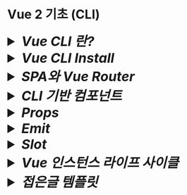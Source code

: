 # Vue 2 기초 (CLI)

<details>
  <summary style="font-size:30px; font-weight:bold; font-style:italic;">
    Vue CLI 란?
  </summary>

  CLI란? Command Line Interface에 대한 약자이다.  
  터미널에서 명령어를 통해 Vue를 설치하거나 Vue와 관련된 package를 추가할 때 명령어로 간단하게 실행할 수 있게 도와주는 도구이다.   
</details>

<details>
<summary style="font-size:30px; font-weight:bold; font-style:italic;">Vue CLI Install</summary>
<br>

- ### vue/cli 설치

  ```bash
  npm install -g @vue/cli
  ```

- ### vue-cli 설치 확인

  ```bash
  vue --version
  ```
- ### vue project 생성

  ```bash
  vue create {프로젝트명}
  ```

- ### 개발 환경 구축 옵션 선택
  선택을 통해 개발환경을 구축할 수 있다
  ```text/plain
  Vue CLI v5.0.8
  ? Please pick a preset: (Use arrow keys)
    Default ([Vue 3] babel, eslint)
    Default ([Vue 2] babel, eslint)
  > Manually select features
  ```

- ### 기본적으로 사용할 라이브러리 선택 (Babel, Router, Vuex)  
  Select는 `Space`-Key Next는 `Enter`-Key  
  (Ctrl + A는 전체선택이다.)  

  ```text/plain
  Vue CLI v5.0.8
  ? Please pick a preset: Manually select features
  ? Check the features needed for your project: (Press <space> to select, <a> to toggle all, <i> to invert selection, and
  <enter> to proceed)
  (*) Babel
  ( ) TypeScript
  ( ) Progressive Web App (PWA) Support
  (*) Router
  (*) Vuex
  ( ) CSS Pre-processors
  (*) Linter / Formatter
  ( ) Unit Testing
  ( ) E2E Testing
  ```

- ### Vue version 2.x 선택
  ```text/plain
  Vue CLI v5.0.8
  ? Please pick a preset: Manually select features
  ? Check the features needed for your project: Babel, Router, Vuex
  ? Choose a version of Vue.js that you want to start the project with (Use arrow keys)
    3.x
  > 2.x
  ```

- ### 라우터 History 모드 사용 여부 - Yes(Y)

  ```text/plain
  Vue CLI v5.0.8
  ? Please pick a preset: Manually select features
  ? Check the features needed for your project: Babel, Router, Vuex
  ? Choose a version of Vue.js that you want to start the project with 2.x
  ? Use history mode for router? (Requires proper server setup for index fallback in production) (Y/n)
  ```

- ### ESLint with error prevention only 선택

  ```text/plain
  ? Pick a linter / formatter config: (Use arrow keys)
  > ESLint with error prevention only
    ESLint + Airbnb config
    ESLint + Standard config
    ESLint + Prettier
  ```

- ### Lint on save 선택

  ```text/plain
  ? Pick additional lint features: (Press <space> to select, <a> to toggle all, <i> to invert selection, and <enter> toproceed)
  > (*) Lint on save
    ( ) Lint and fix on commit
  ```

- ### 개발 환경 관리 파일 - package.json으로 선택
  ```text/plain
  Vue CLI v5.0.8
  ? Please pick a preset: Manually select features
  ? Check the features needed for your project: Babel, Router, Vuex
  ? Choose a version of Vue.js that you want to start the project with 2.x
  ? Use history mode for router? (Requires proper server setup for index fallback in production) Yes
  ? Where do you prefer placing config for Babel, ESLint, etc.?
    In dedicated config files
  > In package.json
  ```

- ### 현재 선택한 개발 환경을 저장할 것인지 여부- No(n)
  ```text/plain
  Vue CLI v5.0.8
  ? Please pick a preset: Manually select features
  ? Check the features needed for your project: Babel, Router, Vuex
  ? Choose a version of Vue.js that you want to start the project with 2.x
  ? Use history mode for router? (Requires proper server setup for index fallback in production) Yes
  ? Where do you prefer placing config for Babel, ESLint, etc.? In package.json
  ? Save this as a preset for future projects? (y/N)
  ```


- ## npx를 통한 설치
  cli를 사용하지 않고 설치하는 방식이다.
  ```bash
  npx @vue/cli crate 프로젝트명
  ```
</details>

<details>
  <summary style="font-size:30px; font-weight:bold; font-style:italic;">
    SPA와 Vue Router
  </summary>

  SPA란 하나의 페이지로 구성된 웹사이트를 말한다.  

  Vue는 SPA 구조로 이루어져 있으며, 특정 URL 요청이 들어오면 컴포넌트를 라우트 시킴으로써 페이지를 전환할 수 있는 효과를 줄 수 있다.

  ## VueRouter
  Router 방식은 미리 컴포넌트와 주소를 Router 내부 객체에 매핑시켜둔 뒤, 등록된 주소에 대한 요청이 들어왔을 때 라우터에서 해당 주소와 매핑되는 컴포넌트를 출력하게 된다.
  
  매핑되는 객체 단위를 route라고 부르며 이러한 route 객체를 배열로 구성하는 것이 routes 이다.  
  각 구조는 아래와 같다.  

  - route Object구조
    ```js
    {
      path: '/',
      name: 'home',
      component: Home
    }
    ```
  - routes 구조
    ```js
    [
      {
        path: '/',
        name: 'home',
        component: Home
      },
      {
        path: '/about',
        name: 'about',
        component: About
      }
    ]
    ```

  ## Vue 라우팅 컴포넌트
  이렇게 라우터에 등록된 컴포넌트를 요청이 들어왔을 때 특정 영역에 출력할 수 있게 해주는 태그가 있는데 `<router-view/>` 태그이다.  
  vue에서는 브라우저의 주소창 뿐만 아니라 클리커블 한 네비게이션 영역의 anchor태그 역할을 해주는것이 있으며 `<router-link to="/주소"></router-link>` 이다.

  - router-link/router-view
    ```html
    <template>
      <div id="app">
        <div id="nav">
          <router-link to="/">Home!</router-link>
          <router-link to="/">About!!!</router-link>
        </div>
        <router-view/>
      </div>
    </template>
    ```
</details>
<details>
  <summary style="font-size:30px; font-weight:bold; font-style:italic;">
    CLI 기반 컴포넌트
  </summary>

  CLI 기반 Vue 프로젝트에서 컴포넌트는 .js 확장자가 아닌 .vue 확장자 파일로 작성한다.
  기본 구조는 아래와 같다

  - .vue 확장자 컴포넌트
    ```html
    <template>
      <ExComponent/>
    </template>
    <script>
    import ExComponent from '@/components/ExComponent.vue'
    export default {
      components: {
        ExComponent
      },
      data() {
        return {}
      },
      methods: {
        updateName() {
          this.name = 'YooHyeok School Updated'
        }
      }
      
    }
    </script>
    <style scoped>

    </style>
    ```
  
    `<style></style>` 태그에 scoped 속성을 적용하면, 해당 컴포넌트 내에서만 style이 적용된다.  
    컴포넌트 간 참조는 script> 영역에서 import 문을 사용한 뒤 components 속성에 객체로 등록해서 사용한다.  
    CDN 방식과 같으며, 하나 차이점은 ` template:`` ` 속성에 작성하던 html 표현식을 `<template></template>` 태그 안에 선언한다.  
    이때 주의할 점은 다중 태그를 하나의 최상위 태그로 묶어야만 한다.

    ```html
    <template>
      <div>div1</div>
      <div>div2</div>
    </template>
    ```
    위와 같이 작성하면 오류가 발생한다.
    ```html
    <template>
      <div>
        <div>div1</div>
        <div>div2</div>
      </div>
    </template>
    ```
    위와 같이 작성 최 상위 단일 태그로 묶어야만 한다.
</details>

<details>
  <summary style="font-size:30px; font-weight:bold; font-style:italic;">
    Props
  </summary>

  부모 컴포넌트에서 자식 컴포넌트로 데이터(state 혹은 value)를 전달할때 사용한다.  
  `v-bind:props명="props 혹은 value"` 혹은 축약형인   
  `:props명="props 혹은 value"` 를 사용하여 보낼 수 있다.  

  자식 컴포넌트에서는 props 속성을 통해 컴포넌트 내에서 재정의한 후 사용할 수 있다.  
  Array와 Object 두가지 타입으로 정의할 수 있으며, Object의 경우 propType을 지원한다.

  - 예시 코드  
      ```js
      export default {
        props: ['title']
      }
      ```

  - ## Props 정의와 PropType

    - **type**  
      넘겨 받은 prop의 타입을 지정한다. (String, Number Object Array 등)  
      타입스크립트를 사용한다면 사용자 정의 타입을 지정할 수 있다.  
      만약 String으로 지정한 후 Number 타입의 값 5를 넘긴다면  
      `Invalid prop: type check failed for prop "title". Expected String with value "5", got Number with value 5.`  
      Vue warn이 콘솔에 출력된다.

    - **required**  
      필수 여부를 지정한다.  
      만약 true로 지정한 후 값을 넘기지 않는다면  
      `Missing required prop: "prop명"`  
      Vue warn이 콘솔에 출력된다.

    - **default**  
      기본값을 지정한다.  
      부모 컴포넌트에서 prop 값을 적용하지 않았을 경우 해당 값이 기본 값으로 적용된다.

    - 예시 코드  
      ```js
      export default {
        props: {
          title: {
            type: String,
            required: true,
            default: "default title"
          }
        },
      }
      ```

  - 부모컴포넌트
    ```html
    <template>
      <자식컴포넌트 v-bind="props"/>
    </template>
    <script>
    import 자식컴포넌트 from '@/components/YooHyeokSchool.vue'
    export default {
      components: { 자식컴포넌트 },
      data() {
        return {
          name: 'YooHyeok School',
          props: {
            title: '타이틀'
          }
        }
      },
    }
    </script>
    ```
  - 자식컴포넌트
    ```html
    <template>
      <h1>{{ title }}</h1>
    </template>
    <script>
    export default {
       props: {
        title: {
          type: String,
          required: true,
          default: "default title"
        }
      },
    }
    </script>
    ```
  
    주의할 점으로는 해당 컴포넌트의 state 즉, data property에 동일한 이름이 존재할 수 없다.  
    `[Vue Warn]: The data property "props명" is already declared as a prop. Use prop default value instead`  
    또한 primitive 타입의 props는 값을 직접 수정할 수 없다.  
    그러나 Object 타입의 props는 해당 Object의 property 값을 직접 접근하여 수정할 수 있다.  
    `[Vue Warn]: Avoid mutating a prop directlry since the value will be overwritten whenever the parent component re-renders. Instead, use a data or computed property based on the prop's value. Prop being mutatedL "props명"`  
    이때 사용하는 것이 바로 다음 시간에 배울 Emit이다.
</details>
<details>
  <summary style="font-size:30px; font-weight:bold; font-style:italic;">
    Emit
  </summary>

  ## emit 이란?
  자식 컴포넌트에서 부모 컴포넌트로 트리거의 목적으로 이벤트를 보낼 수 있게 하는 기능이다.  
  이때 인자값으로 데이터도 함께 보낼 수 있으며 `this.$emit('이벤트명', 데이터)` 형태로 호출한다.  
  부모 컴포넌트의 템플릿에서 자식 컴포넌트를 선언할 때 이벤트를 등록한다.  
  `<자식컴포넌트 @이벤트명="핸들러함수"` 와 같은 형태로 등록한다.  
  이 기능을 통해 부모컴포넌트로 부터 전달받은 props를 자식 컴포넌트에서의 트리거(행위)를 통해 state 변경이 가능하다.  
  물론 자식 컴포넌트에서 직접 변경하는 것이 아니라, 부모컴포넌트로 변경된 값을 넘겨 초기화 해주는 형태로 구현할 수 있다.

  ### 1. 자식 컴포넌트 이벤트 핸들러 메소드를 통한 emit 간접 호출
  - 부모컴포넌트
    ```html
    <template>
      <InputField :name="name" @changeName="changeName"/>
    </template>
    <script>
    import InputField from '@/components/InputField.vue'
    export default {
      components: { InputField },
      data() {
        return {
          name: 'YooHyeok School',
          props: {
            title: '홈타이틀'
          }
        }
      },
      methods: {
        changeName(name) {
          console.log(name)
          this.name = name
        },
      }
    }
    </script>
    ```

  - 자식컴포넌트 InputField
    ```html
    <template>
      <div>
        <label for="">Name</label>
        <input 
          type="text" 
          :value="name" 
          style="padding: 30px; border: 2px solid green"
          @input=" changeName"
        >
      </div>
    </template>
    <script>
    export default {
      props: {
        name: {
          type: String,
          required: true,
          default: null
        },
      },
      methods: {
        changeName(e) {
          this.$emit('changeName', e.target.value)
        }
      }
    }
    </script>
    ```

  ### 2. 자식 컴포넌트 이벤트 핸들러 emit 직접 호출

  자식 컴포넌트의 @input이벤트 리스너에 메소드를 거치지 않고 바로 emit을 호출한다.  
   - `"@input=$emit('changeName', $event)"` → `@changeName="name=$event.target.value"`  
   - `"@input=$emit('changeName', $event.target.value)"` → `@changeName="name=$event"`  

  위 코드와 같이 이렇게 전달하는 값은 흔히 이벤트 핸들러 함수에서 매개변수로 전달받는 이벤트 객체로 사용되는데, vue에서는 이를 $event로 받는다.  
  자식 컴포넌트의 이벤트 핸들러에서 $event를 emit으로 직접 넘겼다면 부모 컴포넌트의 emit 이벤트 핸들러에서도 $event를 직접 받아 사용한다.  
  만약 $event.target.value를 emit으로 직접 넘겼다면 해당 value를 $event로 받게 된다.  


  - 부모컴포넌트
    ```html
    <template>
      <InputField :name="name" @changeName="name=$event.target.value"/>
    </template>
    <script>
    import InputField from '@/components/InputField.vue'
    export default {
      components: { InputField },
      data() {
        return {
          name: 'YooHyeok School',
          props: {
            title: '홈타이틀'
          }
        }
      },
    }
    </script>
    ```
  - 자식컴포넌트 InputField
    ```html
    <template>
      <div>
        <label for="">Name</label>
        <input 
          type="text" 
          :value="name" 
          style="padding: 30px; border: 2px solid green"
          @input="$emit('changeName', $event)"
        >
      </div>
    </template>

    <script>
    export default {
      props: {
        name: {
          type: String,
          required: true,
          default: null
        },
      }
    }
    </script>
    ```

  ### 3. 부모 컴포넌트 v-model을 활용한 @input, :value 바인딩

  부모 컴포넌트에 v-model을 적용함으로써 `@input="name=$event"`과 `:value="name"`이 적용되므로  
  자식 컴포넌트의 props로 value라는 이름이 넘어가고 자식 컴포넌트에서 emit을 호출할 때 input 이라는 이벤트를 호출하여  
  기능을 실행시킨다.
  이때 `@input="name=$event"`은 `@input="(e) => {name = e}"`과 같다.
  
  - 부모컴포넌트
    ```html
    <template>
      <InputField v-model="name"/>
    </template>
    <script>
    import InputField from '@/components/InputField.vue'
    export default {
      components: { InputField },
      data() {
        return {
          name: 'YooHyeok School',
          props: {
            title: '홈타이틀'
          }
        }
      },
      methods: {
        changeName(name) {
          console.log(name)
          this.name = name
        },
      }
    }
    </script>
    ```
  - 자식컴포넌트 InputField
    ```html
    <template>
      <div>
        <label for="">Name</label>
        <input 
          type="text" 
          :value="value" 
          style="padding: 30px; border: 2px solid green"
          @input="$emit('input', $event.target.value)"
        >
      </div>
    </template>

    <script>
    export default {
      props: {
        value: {
          type: String,
          required: true,
          default: null
        },
      },
    }
    </script>
    ```
  
</details>
<details>
  <summary style="font-size:30px; font-weight:bold; font-style:italic;">
    Slot
  </summary>

  ## Slot이란?
  부모 컴포넌트에서 자식 컴포넌트의 내부의 원하는 위치에 컨텐츠를 삽입하는 방식 중 하나이다.  
  즉, 부모 컴포넌트 쪽에서 정의한 template 코드를 자식 컴포넌트의 특정 위치에 삽입한다.  

  ### 사용법
  부모 컴포넌트에서 자식 컴포넌트의 태그를 self closing 하지 않고 `<자식컴포넌트><template></template></자식컴포넌트>` 형태로 선언하며  
  해당 내용은 자식 컴포넌트에서 `<slot/>` 태그를 통해 해당 위치에 출력시킨다.  
  기본적으로 자식 컴포넌트 내 template 태그에 `<template v-slot:영역명>` 으로 영역을 지정할 수 있으며  
  자식 컴포넌트의 `<slot name="영역명"/>` 으로 넘겨받은 템플릿 조각을 일치하는 name의 slot에 바인딩 시켜준다.  
  이때 v-slot은 #으로 축약하여 `<template #영역명>` 으로 지정이 가능하다.  
  (만약 아무것도 지정하지 않는다면 #default로 지정된다.)
  또한 자식 컴포넌트로 부터 부모 컴포넌트로 props 전달도 가능하다.
  예를들어 `<slot name="영역명" :maerong="값"/>` 와 같이 자식 컴포넌트의 slot 태그에 props를 적용한 뒤   
  해당 slot과 name이 일치하는 template에서 `<template #영역명="props">`로 전달받을 수 있으며,  
  (이때 props는 원하는 이름으로 바인딩 가능)  
  template 태그 하위에서 `<h1>{{ props.maerong }}</h1>` 과 같이 전달 받은 props에 접근하여 값을 사용할 수 있게 된다.

  - 부모 컴포넌트
    ```html
    <자식컴포넌트>
      <template v-slot:header="props"> <!-- 축약형: #header, slot의 props 바인딩 가능 -->
        <div>
          <h1>Header! {{ props.nameAttr }}</h1>
          <p>header!</p>
        </div>
      </template>
      <template v-slot:footer="{ nameAttr }"> <!-- 축약형: #footer -->
        <div>
          <h1>Footer! {{ nameAttr }}</h1>
          <p>footer!</p>
        </div>
      </template>
      <template> <!-- v-slot:default 생략 가능 -->
        <div>
          <h1>Nomal!</h1>
          <p>nomal!</p>
        </div>
      </template>
    </자식컴포넌트>
    ```

  - 자식컴포넌트
    ```html
    <template>
      <div>
        <slot name="header" :nameAttr="name"/>
        <slot/> <!-- v-slot:default 영역 -->
        <slot name="footer" :nameAttr="name"/>
      </div>
    </template>
    <script>
    export default {
      data() {
        return {
          name: 'YooHyeok School'
        }
      },      
    }
    </script>
    ```
  
</details>
<details>
  <summary style="font-size:30px; font-weight:bold; font-style:italic;">
    Vue 인스턴스 라이프 사이클
  </summary>


  ## 컴포넌트 최초 생성 및 렌더링 관련 훅  
   - #### created 관련 훅
     해당 컴포넌트 고유의 Vue 인스턴스가 생성된 직후에 호출된다.  
     해당 시점에는 데이터와 메소드에 접근할 수 있으며, DOM에 컴포넌트가 추가 되기 전(렌더링 전) 이므로 DOM 관련 작업은 불가능하다.  
     주로 API 호출 같은 작업을 이 시점에서 수행한다.  

   - #### mounted 관련 훅
     컴포넌트가 실제로 DOM에 추가된(렌더링) 후 호출된다.  
     컴포넌트의 템플릿이 DOM에 렌더링 되어 있으므로, DOM 요소에 접근하거나 조작이 가능하다.  
     특정 DOM 요소에 포커스를 주거나, 외부 라이브러리를 사용한 DOM 조작 작업 수행이 가능하다.

  ## 실행 순서   
   1. #### beforeCreate (생성 전)
   2. #### created (생성 직후)
   3. #### beforeMount (가상 DOM 준비)
   4. #### mounted (렌더링 후)

  ## mutate 한 state 변경 감지 훅  
  state가 변경되었을때 변경을 감지한 뒤 실행한다.  
  state가 template 영역 내에서 호출(사용)되어야 한다.
   - #### beforeUpdate  
     변경을 감지하고 변경되기 전 실행된다.
   - #### updated  
     변경을 감지하고 변경된 후 실행된다.
  
  ## 컴포넌트 종료 시점 실행 훅
  현재 렌더링 된 컴포넌트가 라우트 등에 의해 종료될때 실행된다.
  - #### beforeDestroy  
    컴포넌트 라우트(종료) 직전 실행된다.  
  - #### destroyed  
    컴포넌트가 라우트(종료) 되고 난 후 실행된다.

  ## 주제
  내용

  - 예시코드
    ```html
    <template>
      <div>
        <br>
        {{ name }}
        <button @click="updateName">updateName</button>
      </div>
    </template>
    <script>
    export default {
      data() {
        return {
          name:'LifeCycle'
        }
      },
      beforeCreate() {console.log("beforeCreate", this.name)},
      created() {console.log("created", this.name)},
      beforeMount() {console.log("beforeMount", this.name)},
      mounted() {
        console.log("mounted", this.name)
        this.updateName();
      },
      beforeUpdate() {console.log("beforeUpdate", this.name)}, //name state가 template 영역 내에서 호출(사용)되어야 함
      updated() {console.log("updated", this.name)},
      beforeDestroy() {console.log("beforeDestroy", this.name)}, // about 컴포넌트로 route할 경우 실행됨
      destroyed() {console.log("destroyed", this.name)},
      methods: {
        updateName() {
          this.name='LifeCycle: '
        }
      }
    }
    </script>
    ```
  
</details>
<details>
  <summary style="font-size:30px; font-weight:bold; font-style:italic;">
    접은글 템플릿
  </summary>

  내용

  ## 주제
  내용

  - 예시코드
    ```js
    ```
  - 예시코드
    ```html
    ```
  
</details>
